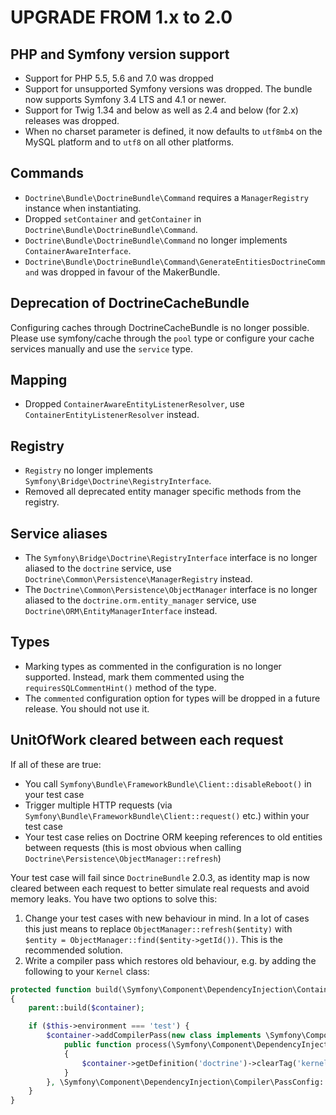 UPGRADE FROM 1.x to 2.0
=======================

PHP and Symfony version support
-------------------------------

 * Support for PHP 5.5, 5.6 and 7.0 was dropped
 * Support for unsupported Symfony versions was dropped. The bundle now supports
   Symfony 3.4 LTS and 4.1 or newer.
 * Support for Twig 1.34 and below as well as 2.4 and below (for 2.x) releases
   was dropped.
 * When no charset parameter is defined, it now defaults to `utf8mb4` on the
   MySQL platform and to `utf8` on all other platforms.

Commands
--------

 * `Doctrine\Bundle\DoctrineBundle\Command` requires a `ManagerRegistry`
   instance when instantiating.
 * Dropped `setContainer` and `getContainer` in
   `Doctrine\Bundle\DoctrineBundle\Command`.
 * `Doctrine\Bundle\DoctrineBundle\Command` no longer implements
   `ContainerAwareInterface`.
 * `Doctrine\Bundle\DoctrineBundle\Command\GenerateEntitiesDoctrineCommand` was
   dropped in favour of the MakerBundle.

Deprecation of DoctrineCacheBundle
----------------------------------

Configuring caches through DoctrineCacheBundle is no longer possible. Please use
symfony/cache through the `pool` type or configure your cache services manually
and use the `service` type.

Mapping
-------

 * Dropped `ContainerAwareEntityListenerResolver`, use
   `ContainerEntityListenerResolver` instead.

Registry
--------

 * `Registry` no longer implements `Symfony\Bridge\Doctrine\RegistryInterface`.
 * Removed all deprecated entity manager specific methods from the registry.

Service aliases
---------------

 * The `Symfony\Bridge\Doctrine\RegistryInterface` interface is no longer aliased
   to the `doctrine` service, use `Doctrine\Common\Persistence\ManagerRegistry`
   instead.
 * The `Doctrine\Common\Persistence\ObjectManager` interface is no longer
   aliased to the `doctrine.orm.entity_manager` service, use
   `Doctrine\ORM\EntityManagerInterface` instead.

Types
-----

 * Marking types as commented in the configuration is no longer supported.
   Instead, mark them commented using the `requiresSQLCommentHint()` method of
   the type.
 * The `commented` configuration option for types will be dropped in a future
   release. You should not use it.

UnitOfWork cleared between each request
---------------------------------------
If all of these are true:
* You call `Symfony\Bundle\FrameworkBundle\Client::disableReboot()` in your test case
* Trigger multiple HTTP requests (via `Symfony\Bundle\FrameworkBundle\Client::request()` etc.) within your test case
* Your test case relies on Doctrine ORM keeping references to old entities between requests (this is most obvious when calling `Doctrine\Persistence\ObjectManager::refresh`)

Your test case will fail since `DoctrineBundle` 2.0.3, as identity map is now cleared between each request 
to better simulate real requests and avoid memory leaks. You have two options to solve this:

1. Change your test cases with new behaviour in mind. In a lot of cases this just means to replace `ObjectManager::refresh($entity)` with `$entity = ObjectManager::find($entity->getId())`. This is the recommended solution.
2. Write a compiler pass which restores old behaviour, e.g. by adding the following to your `Kernel` class:
```php
protected function build(\Symfony\Component\DependencyInjection\ContainerBuilder $container)
{
    parent::build($container);

    if ($this->environment === 'test') {
        $container->addCompilerPass(new class implements \Symfony\Component\DependencyInjection\Compiler\CompilerPassInterface {
            public function process(\Symfony\Component\DependencyInjection\ContainerBuilder $container)
            {
                $container->getDefinition('doctrine')->clearTag('kernel.reset');
            }
        }, \Symfony\Component\DependencyInjection\Compiler\PassConfig::TYPE_BEFORE_OPTIMIZATION, 1);
    }
}
```
